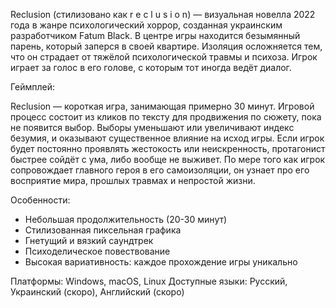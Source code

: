 Reclusion (стилизовано как r e c l u s i o n) — визуальная новелла 2022 года в жанре психологический хоррор, созданная украинским разработчиком Fatum Black. В центре игры находится безымянный парень, который заперся в своей квартире. Изоляция осложняется тем, что он страдает от тяжёлой психологической травмы и психоза. Игрок играет за голос в его голове, с которым тот иногда ведёт диалог.

Геймплей:

Reclusion — короткая игра, занимающая примерно 30 минут. Игровой процесс состоит из кликов по тексту для продвижения по сюжету, пока не появится выбор. Выборы уменьшают или увеличивают индекс безумия, и оказывают существенное влияние на исход игры. Если игрок будет постоянно проявлять жестокость или неискренность, протагонист быстрее сойдёт с ума, либо вообще не выживет. По мере того как игрок сопровождает главного героя в его самоизоляции, он узнает про его восприятие мира, прошлых травмах и непростой жизни.

Особенности:

- Небольшая продолжительность (20-30 минут) 
- Стилизованная пиксельная графика
- Гнетущий и вязкий саундтрек
- Психоделическое повествование
- Высокая вариативность: каждое прохождение игры уникально

Платформы: Windows, macOS, Linux
Доступные языки:  Русский, Украинский (скоро), Английский (скоро)
